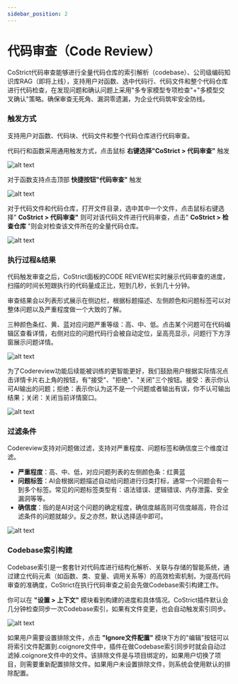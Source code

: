 ```yaml
---
sidebar_position: 2
---
```


# 代码审查（Code Review）

CoStrict代码审查能够进行全量代码仓库的索引解析（codebase）、公司级编码知识库RAG（即将上线），支持用户对函数、选中代码行、代码文件和整个代码仓库进行代码检查，在发现问题和确认问题上采用"多专家模型专项检查"+"多模型交叉确认"策略。确保审查无死角、漏洞零遗漏，为企业代码筑牢安全防线。

### 触发方式

支持用户对函数、代码块、代码文件和整个代码仓库进行代码审查。

代码行和函数采用通用触发方式，点击鼠标 **右键选择"CoStrict > 代码审查"** 触发

![alt text](img/12.png)

对于函数支持点击顶部 **快捷按钮"代码审查"** 触发

![alt text](img/13.png)

对于代码文件和代码仓库，打开文件目录，选中其中一个文件，点击鼠标右键选择" **CoStrict > 代码审查"** 则可对该代码文件进行代码审查，点击" **CoStrict > 检查仓库** "则会对检查该文件所在的全量代码仓库。

![alt text](img/14.png)

### 执行过程&结果

代码触发审查之后，CoStrict面板的CODE REVIEW栏实时展示代码审查的进度，扫描的时间长短跟执行的代码量成正比，短到几秒，长到几十分钟。

审查结果会以列表形式展示在侧边栏，根据标题描述、左侧颜色和问题标签可以对整体问题以及严重程度做一个大致的了解。

三种颜色条红、黄、蓝对应问题严重等级：高、中、低。点击某个问题可在代码编辑区查看详情，右侧对应的问题代码行会被自动定位，呈高亮显示，问题行下方浮窗展示问题详情。

![alt text](img/15.png)

为了Codereview功能后续能被训练的更智能更好，我们鼓励用户根据实际情况点击详情卡片右上角的按钮，有"接受"、"拒绝"、"关闭"三个按钮。接受：表示你认可AI输出的问题；拒绝：表示你认为这不是一个问题或者输出有误，你不认可输出结果；关闭：关闭当前详情窗口。

![alt text](img/16.png)

### 过滤条件

Codereview支持对问题做过滤，支持对严重程度、问题标签和确信度三个维度过滤。

- **严重程度**：高、中、低，对应问题列表的左侧颜色条：红黄蓝
- **问题标签**：AI会根据问题描述自动给问题进行归类打标，通常一个问题会有一到多个标签。常见的问题标签类型有：语法错误、逻辑错误、内存泄露、安全漏洞等等。
- **确信度**：指的是AI对这个问题的确定程度，确信度越高则可信度越高，符合过滤条件的问题就越少。反之亦然，默认选择适中即可。

![alt text](img/17.png)

### Codebase索引构建

Codebase索引是一套套针对代码库进行结构化解析、关联与存储的智能系统，通过建立代码元素（如函数、类、变量、调用关系等）的高效检索机制，为提高代码审查的准确度，CoStrict在执行代码审查之前会先做Codebase索引构建工作。

你可以在 **"设置 > 上下文"** 模块看到构建的进度和具体情况。CoStrict插件默认会几分钟检查同步一次Codebase索引，如果有文件变更，也会自动触发索引同步。

![alt text](img/18.png)

如果用户需要设置排除文件，点击 **"Ignore文件配置"** 模块下方的"编辑"按钮可以将索引文件配置到.coignore文件中，插件在做Codebase索引同步时就会自动过滤掉.coignore文件中的文件。该排除文件是与项目绑定的，如果用户切换了项目，则需要重新配置排除文件。如果用户未设置排除文件，则系统会使用默认的排除配置。